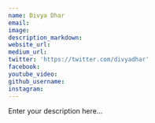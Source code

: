 ```yaml
---
name: Divya Dhar
email:
image:
description_markdown:
website_url:
medium_url:
twitter: 'https://twitter.com/divyadhar'
facebook:
youtube_video:
github_username:
instagram:
---
```


Enter your description here...
